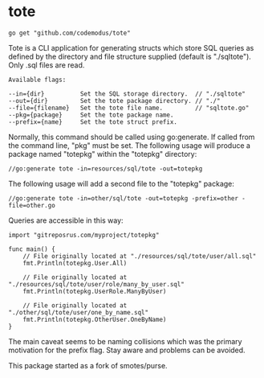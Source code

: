 # tote

    go get "github.com/codemodus/tote"

Tote is a CLI application for generating structs which store SQL queries as
defined by the directory and file structure supplied (default is "./sqltote").
Only .sql files are read.

    Available flags:

    --in={dir}          Set the SQL storage directory.  // "./sqltote"
    --out={dir}         Set the tote package directory. // "./"
    --file={filename}   Set the tote file name.         // "sqltote.go"
    --pkg={package}     Set the tote package name.
    --prefix={name}     Set the tote struct prefix.

Normally, this command should be called using go:generate.  If called from the 
command line, "pkg" must be set.  The following usage will produce a package 
named "totepkg" within the "totepkg" directory:

    //go:generate tote -in=resources/sql/tote -out=totepkg

The following usage will add a second file to the "totepkg" package:

    //go:generate tote -in=other/sql/tote -out=totepkg -prefix=other -file=other.go

Queries are accessible in this way:

    import "gitreposrus.com/myproject/totepkg"

    func main() {
    	// File originally located at "./resources/sql/tote/user/all.sql"
    	fmt.Println(totepkg.User.All)

    	// File originally located at "./resources/sql/tote/user/role/many_by_user.sql"
    	fmt.Println(totepkg.UserRole.ManyByUser)

    	// File originally located at "./other/sql/tote/user/one_by_name.sql"
    	fmt.Println(totepkg.OtherUser.OneByName)
    }

The main caveat seems to be naming collisions which was the primary motivation
for the prefix flag. Stay aware and problems can be avoided.

This package started as a fork of smotes/purse.
